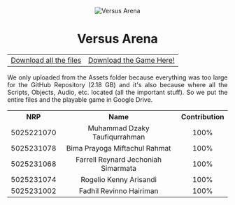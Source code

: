 <p align="center">
  <img src="https://github.com/user-attachments/assets/e65f89f3-ba45-49da-ad79-8e60b94c0af0" alt="Versus Arena" />
</p>  

<h1 align="center">Versus Arena</h1>

<table align="center">
  <tr>
    <td align="center">
      <a href="https://drive.google.com/file/d/1fw2EAV73iPlGKo0fmffcJKojFZ47Eofv/view?usp=sharing">Download all the files</a>
    </td>
    <td align="center">
      <a href="https://drive.google.com/file/d/1ZDXWV-ljoSxp4M7QOol_mbleNE8LitLh/view?usp=sharing">Download the Game Here!</a>
    </td>
  </tr>
</table>


<p align="justify">
We only uploaded from the Assets folder because everything was too large for the GitHub Repository (2.18 GB) and it's also because where all the Scripts, Objects, Audio, etc. located (all the important stuff).
So we put the entire files and the playable game in Google Drive.  
</p>


<table align="center">
  <tr>
    <th style="text-align:center">NRP</th>
    <th style="text-align:center">Name</th>
    <th style="text-align:center">Contribution</th>
  </tr>
  <tr>
    <td style="text-align:center">5025221070</td>
    <td style="text-align:center">Muhammad Dzaky Taufiqurrahman</td>
    <td style="text-align:center">100%</td>
  </tr>
  <tr>
    <td style="text-align:center">5025231078</td>
    <td style="text-align:center">Bima Prayoga Miftachul Rahmat</td>
    <td style="text-align:center">100%</td>
  </tr>
  <tr>
    <td style="text-align:center">5025231068</td>
    <td style="text-align:center">Farrell Reynard Jechoniah Simarmata</td>
    <td style="text-align:center">100%</td>
  </tr>
  <tr>
    <td style="text-align:center">5025231074</td>
    <td style="text-align:center">Rogelio Kenny Arisandi</td>
    <td style="text-align:center">100%</td>
  </tr>
  <tr>
    <td style="text-align:center">5025231002</td>
    <td style="text-align:center">Fadhil Revinno Hairiman</td>
    <td style="text-align:center">100%</td>
  </tr>
</table>

</div>
